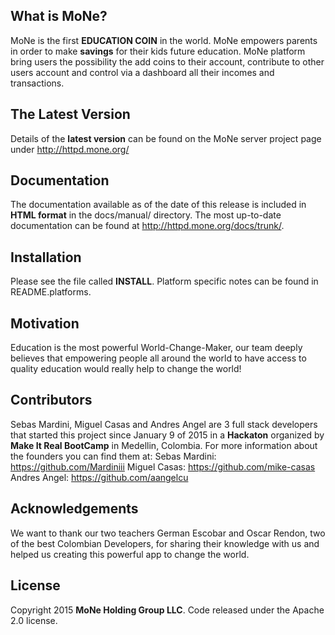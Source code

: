 ## What is MoNe?

MoNe is the first **EDUCATION COIN** in the world. MoNe empowers parents in order to make **savings** for their kids future education. MoNe platform bring users the possibility the add coins to their account, contribute to other users account and control via a dashboard all their incomes and transactions. 

## The Latest Version

Details of the **latest version** can be found on the MoNe server project page under http://httpd.mone.org/

## Documentation

The documentation available as of the date of this release is included in **HTML format** in the docs/manual/ directory.  The most
up-to-date documentation can be found at http://httpd.mone.org/docs/trunk/.

## Installation
Please see the file called **INSTALL**.  Platform specific notes can be found in README.platforms.

## Motivation

Education is the most powerful World-Change-Maker, our team deeply believes that empowering people all around the world to have access to quality education would really help to change the world!

## Contributors

Sebas Mardini, Miguel Casas and Andres Angel are 3 full stack developers that started this project since January 9 of 2015 in a **Hackaton** organized by **Make It Real BootCamp** in Medellin, Colombia. For more information about the founders you can find them at: 
Sebas Mardini: https://github.com/Mardiniii 
Miguel Casas: https://github.com/mike-casas
Andres Angel: https://github.com/aangelcu 

## Acknowledgements

We want to thank our two teachers German Escobar and Oscar Rendon, two of the best Colombian Developers, for sharing their knowledge with us and helped us creating this powerful app to change the world. 

## License

Copyright 2015 **MoNe Holding Group LLC**. Code released under the Apache 2.0 license.
